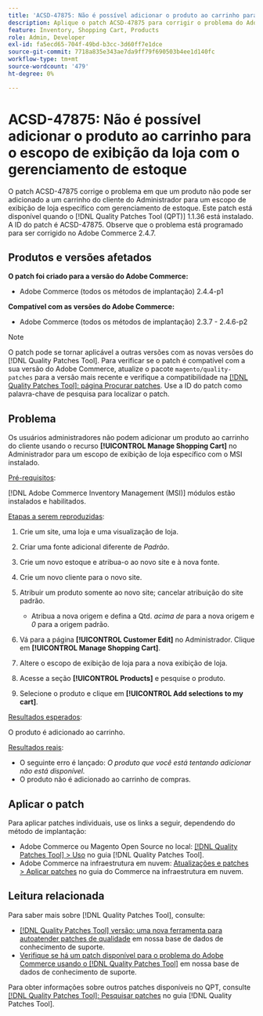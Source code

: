 ```yaml
---
title: 'ACSD-47875: Não é possível adicionar o produto ao carrinho para o escopo de exibição da loja com o gerenciamento de estoque'
description: Aplique o patch ACSD-47875 para corrigir o problema do Adobe Commerce em que um produto não pode ser adicionado ao carrinho do cliente do Administrador para um escopo de exibição de loja específico com gerenciamento de estoque.
feature: Inventory, Shopping Cart, Products
role: Admin, Developer
exl-id: fa5ecd65-704f-49bd-b3cc-3d60ff7e1dce
source-git-commit: 7718a835e343ae7da9ff79f690503b4ee1d140fc
workflow-type: tm+mt
source-wordcount: '479'
ht-degree: 0%

---
```


# ACSD-47875: Não é possível adicionar o produto ao carrinho para o escopo de exibição da loja com o gerenciamento de estoque

O patch ACSD-47875 corrige o problema em que um produto não pode ser adicionado a um carrinho do cliente do Administrador para um escopo de exibição de loja específico com gerenciamento de estoque. Este patch está disponível quando o [!DNL Quality Patches Tool (QPT)] 1.1.36 está instalado. A ID do patch é ACSD-47875. Observe que o problema está programado para ser corrigido no Adobe Commerce 2.4.7.

## Produtos e versões afetados

**O patch foi criado para a versão do Adobe Commerce:**

* Adobe Commerce (todos os métodos de implantação) 2.4.4-p1

**Compatível com as versões do Adobe Commerce:**

* Adobe Commerce (todos os métodos de implantação) 2.3.7 - 2.4.6-p2

>[!NOTE]
>
>O patch pode se tornar aplicável a outras versões com as novas versões do [!DNL Quality Patches Tool]. Para verificar se o patch é compatível com a sua versão do Adobe Commerce, atualize o pacote `magento/quality-patches` para a versão mais recente e verifique a compatibilidade na [[!DNL Quality Patches Tool]: página Procurar patches](https://experienceleague.adobe.com/tools/commerce-quality-patches/index.html?lang=pt-BR). Use a ID do patch como palavra-chave de pesquisa para localizar o patch.

## Problema

Os usuários administradores não podem adicionar um produto ao carrinho do cliente usando o recurso **[!UICONTROL Manage Shopping Cart]** no Administrador para um escopo de exibição de loja específico com o MSI instalado.

<u>Pré-requisitos</u>:

[!DNL Adobe Commerce Inventory Management (MSI)] módulos estão instalados e habilitados.

<u>Etapas a serem reproduzidas</u>:

1. Crie um site, uma loja e uma visualização de loja.
1. Criar uma fonte adicional diferente de *Padrão*.
1. Crie um novo estoque e atribua-o ao novo site e à nova fonte.
1. Crie um novo cliente para o novo site.
1. Atribuir um produto somente ao novo site; cancelar atribuição do site padrão.

   * Atribua a nova origem e defina a Qtd. *acima de* para a nova origem e *0* para a origem padrão.

1. Vá para a página **[!UICONTROL Customer Edit]** no Administrador. Clique em **[!UICONTROL Manage Shopping Cart]**.
1. Altere o escopo de exibição de loja para a nova exibição de loja.
1. Acesse a seção **[!UICONTROL Products]** e pesquise o produto.
1. Selecione o produto e clique em **[!UICONTROL Add selections to my cart]**.

<u>Resultados esperados</u>:

O produto é adicionado ao carrinho.

<u>Resultados reais</u>:

* O seguinte erro é lançado: *O produto que você está tentando adicionar não está disponível.*
* O produto não é adicionado ao carrinho de compras.

## Aplicar o patch

Para aplicar patches individuais, use os links a seguir, dependendo do método de implantação:

* Adobe Commerce ou Magento Open Source no local: [[!DNL Quality Patches Tool] > Uso](https://experienceleague.adobe.com/docs/commerce-operations/tools/quality-patches-tool/usage.html?lang=pt-BR) no guia [!DNL Quality Patches Tool].
* Adobe Commerce na infraestrutura em nuvem: [Atualizações e patches > Aplicar patches](https://experienceleague.adobe.com/docs/commerce-cloud-service/user-guide/develop/upgrade/apply-patches.html?lang=pt-BR) no guia do Commerce na infraestrutura em nuvem.

## Leitura relacionada

Para saber mais sobre [!DNL Quality Patches Tool], consulte:

* [[!DNL Quality Patches Tool] versão: uma nova ferramenta para autoatender patches de qualidade](/help/announcements/adobe-commerce-announcements/magento-quality-patches-released-new-tool-to-self-serve-quality-patches.md) em nossa base de dados de conhecimento de suporte.
* [Verifique se há um patch disponível para o problema do Adobe Commerce usando o [!DNL Quality Patches Tool]](/help/support-tools/patches-available-in-qpt-tool/check-patch-for-magento-issue-with-magento-quality-patches.md) em nossa base de dados de conhecimento de suporte.

Para obter informações sobre outros patches disponíveis no QPT, consulte [[!DNL Quality Patches Tool]: Pesquisar patches](https://experienceleague.adobe.com/tools/commerce-quality-patches/index.html?lang=pt-BR) no guia [!DNL Quality Patches Tool].
